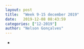 ```yaml
---
layout: post
title:  "Week 9-15 december 2019"
date:   2019-12-08 08:43:59
categories: ["12-2019"]
author: "Nelson Gonçalves"
---
```


* 
